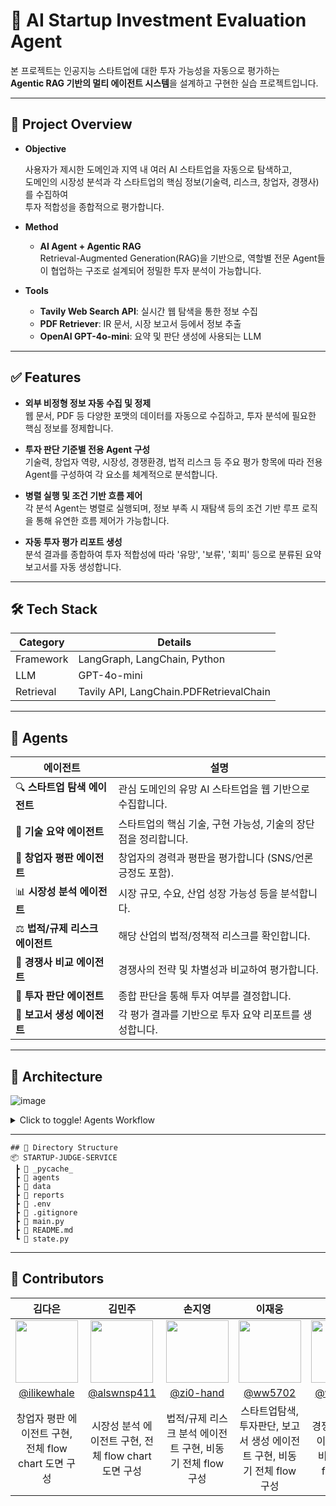 # 🧠 AI Startup Investment Evaluation Agent

본 프로젝트는 인공지능 스타트업에 대한 투자 가능성을 자동으로 평가하는</br>
**Agentic RAG 기반의 멀티 에이전트 시스템**을 설계하고 구현한 실습 프로젝트입니다.

---

## 📌 Project Overview

- **Objective**
  
  사용자가 제시한 도메인과 지역 내 여러 AI 스타트업을 자동으로 탐색하고,  
  도메인의 시장성 분석과 각 스타트업의 핵심 정보(기술력, 리스크, 창업자, 경쟁사)를 수집하여</br>
  투자 적합성을 종합적으로 평가합니다.

- **Method**
  - **AI Agent + Agentic RAG**</br>
    Retrieval-Augmented Generation(RAG)을 기반으로, 역할별 전문 Agent들이 협업하는 구조로 설계되어 정밀한 투자 분석이 가능합니다.

- **Tools**
  - **Tavily Web Search API**: 실시간 웹 탐색을 통한 정보 수집
  - **PDF Retriever**: IR 문서, 시장 보고서 등에서 정보 추출
  - **OpenAI GPT-4o-mini**: 요약 및 판단 생성에 사용되는 LLM

---

## ✅ Features

- **외부 비정형 정보 자동 수집 및 정제**</br>
  웹 문서, PDF 등 다양한 포맷의 데이터를 자동으로 수집하고, 투자 분석에 필요한 핵심 정보를 정제합니다.

- **투자 판단 기준별 전용 Agent 구성**</br>
  기술력, 창업자 역량, 시장성, 경쟁환경, 법적 리스크 등 주요 평가 항목에 따라 전용 Agent를 구성하여 각 요소를 체계적으로 분석합니다.

- **병렬 실행 및 조건 기반 흐름 제어**</br>
  각 분석 Agent는 병렬로 실행되며, 정보 부족 시 재탐색 등의 조건 기반 루프 로직을 통해 유연한 흐름 제어가 가능합니다.

- **자동 투자 평가 리포트 생성**</br>
  분석 결과를 종합하여 투자 적합성에 따라 '유망', '보류', '회피' 등으로 분류된 요약 보고서를 자동 생성합니다.

---

## 🛠️ Tech Stack

| Category   | Details                             |
|------------|-------------------------------------|
| Framework  | LangGraph, LangChain, Python        |
| LLM        | GPT-4o-mini          |
| Retrieval  | Tavily API,  LangChain.PDFRetrievalChain       |

---

## 🤖 Agents

| 에이전트 | 설명 |
|----------|------|
| 🔍 **스타트업 탐색 에이전트** | 관심 도메인의 유망 AI 스타트업을 웹 기반으로 수집합니다. |
| 🔧 **기술 요약 에이전트** | 스타트업의 핵심 기술, 구현 가능성, 기술의 장단점을 정리합니다. |
| 🙋 **창업자 평판 에이전트** | 창업자의 경력과 평판을 평가합니다 (SNS/언론 긍정도 포함). |
| 📊 **시장성 분석 에이전트** | 시장 규모, 수요, 산업 성장 가능성 등을 분석합니다. |
| ⚖️ **법적/규제 리스크 에이전트** | 해당 산업의 법적/정책적 리스크를 확인합니다. |
| 🥊 **경쟁사 비교 에이전트** | 경쟁사의 전략 및 차별성과 비교하여 평가합니다. |
| 🧮 **투자 판단 에이전트** | 종합 판단을 통해 투자 여부를 결정합니다. |
| 📝 **보고서 생성 에이전트** | 각 평가 결과를 기반으로 투자 요약 리포트를 생성합니다. |

---

## 🧩 Architecture  
![image](https://github.com/user-attachments/assets/1efeb2da-6e61-4d10-b085-1de38de29b62)

<details>
<summary>Click to toggle! Agents Workflow</summary>
  <img src="https://github.com/user-attachments/assets/3281c8ab-26f4-404e-8023-8a55e9491132", alt="agents1">
  <img src="https://github.com/user-attachments/assets/45bc23af-db87-4206-98ce-6d05d9f1be4a", alt="agents2">
</details>

---
```
## 📁 Directory Structure
📦 STARTUP-JUDGE-SERVICE
 ┣ 📂 _pycache_
 ┣ 📂 agents
 ┣ 📂 data
 ┣ 📂 reports
 ┣ 📜 .env
 ┣ 📜 .gitignore
 ┣ 📜 main.py
 ┣ 📜 README.md
 ┗ 📜 state.py
```

---

## 💫 Contributors 
<div align="center">

| **김다은** | **김민주** | **손지영** | **이재웅** | **이효정** | **진실** |
| :--------: | :--------: | :--------: | :--------: | :--------: | :------: |
| <img src="https://avatars.githubusercontent.com/u/98153670?v=4" width="100" height="100"> | <img src="https://avatars.githubusercontent.com/u/74577811?v=4" width="100" height="100"> | <img src="https://avatars.githubusercontent.com/u/122194456?v=4" width="100" height="100"> | <img src="https://avatars.githubusercontent.com/u/60501045?v=4" width="100" height="100"> | <img src="https://avatars.githubusercontent.com/u/79013520?v=4" width="100" height="100"> | <img src="https://avatars.githubusercontent.com/u/97718539?v=4" width="100" height="100"> |
| [@ilikewhale](https://github.com/ilikewhale) | [@alswnsp411](https://github.com/alswnsp411) | [@zi0-hand](https://github.com/zi0-hand) | [@ww5702](https://github.com/ww5702) | [@world-dv](https://github.com/world-dv) | [@zinsile](https://github.com/zinsile) |
| 창업자 평판 에이전트 구현, 전체 flow chart 도면 구성 | 시장성 분석 에이전트 구현, 전체 flow chart 도면 구성 | 법적/규제 리스크 분석 에이전트 구현, 비동기 전체 flow 구성 | 스타트업탐색, 투자판단, 보고서 생성 에이전트 구현, 비동기 전체 flow 구성 | 경쟁사 비교 에이전트 구현, 비동기 전체 flow 구성 | 기술 요약 에이전트 구현, 에이전트 별 flow chart 도면 구성 및 리드미 작성 |

</div>
